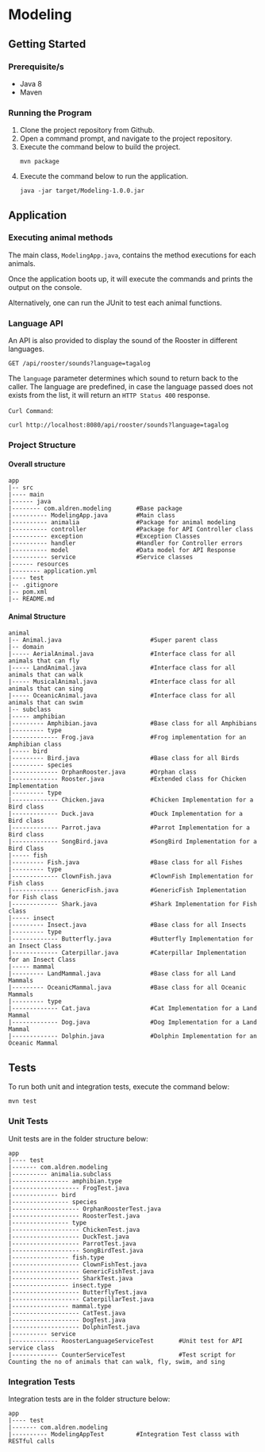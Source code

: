# Modeling

## Getting Started

### Prerequisite/s
- Java 8
- Maven

### Running the Program

1. Clone the project repository from Github.
2. Open a command prompt, and navigate to the project repository.
3. Execute the command below to build the project.
    ```shell script
    mvn package
    ```
4. Execute the command below to run the application.
    ```shell script
    java -jar target/Modeling-1.0.0.jar
    ```
   
## Application

### Executing animal methods

The main class, `ModelingApp.java`, contains the method executions for each animals.

Once the application boots up, it will execute the commands and prints the output on the console.

Alternatively, one can run the JUnit to test each animal functions.

### Language API

An API is also provided to display the sound of the Rooster in different languages.
```
GET /api/rooster/sounds?language=tagalog
```

The `language` parameter determines which sound to return back to the caller. The language are predefined, in case the language passed does not exists from the list, it will return an `HTTP Status 400` response.

`Curl Command`:
```shell script
curl http://localhost:8080/api/rooster/sounds?language=tagalog
```

### Project Structure

#### Overall structure
```
app
|-- src
|---- main
|------ java
|-------- com.aldren.modeling       #Base package
|---------- ModelingApp.java        #Main class
|---------- animalia                #Package for animal modeling
|---------- controller              #Package for API Controller class
|---------- exception               #Exception Classes
|---------- handler                 #Handler for Controller errors
|---------- model                   #Data model for API Response
|---------- service                 #Service classes
|------ resources
|-------- application.yml
|---- test
|-- .gitignore
|-- pom.xml
|-- README.md
```

#### Animal Structure
```
animal
|-- Animal.java                         #Super parent class
|-- domain
|----- AerialAnimal.java                #Interface class for all animals that can fly
|----- LandAnimal.java                  #Interface class for all animals that can walk
|----- MusicalAnimal.java               #Interface class for all animals that can sing
|----- OceanicAnimal.java               #Interface class for all animals that can swim
|-- subclass
|----- amphibian
|--------- Amphibian.java               #Base class for all Amphibians
|--------- type
|------------- Frog.java                #Frog implementation for an Amphibian class
|----- bird
|--------- Bird.java                    #Base class for all Birds
|--------- species
|------------- OrphanRooster.java       #Orphan class
|------------- Rooster.java             #Extended class for Chicken Implementation
|--------- type
|------------- Chicken.java             #Chicken Implementation for a Bird class
|------------- Duck.java                #Duck Implementation for a Bird class
|------------- Parrot.java              #Parrot Implementation for a Bird class
|------------- SongBird.java            #SongBird Implementation for a Bird Class
|----- fish
|--------- Fish.java                    #Base class for all Fishes
|--------- type
|------------- ClownFish.java           #ClownFish Implementation for Fish class
|------------- GenericFish.java         #GenericFish Implementation for Fish class
|------------- Shark.java               #Shark Implementation for Fish class
|----- insect
|--------- Insect.java                  #Base class for all Insects
|--------- type
|------------- Butterfly.java           #Butterfly Implementation for an Insect Class
|------------- Caterpillar.java         #Caterpillar Implementation for an Insect Class
|----- mammal
|--------- LandMammal.java              #Base class for all Land Mammals
|--------- OceanicMammal.java           #Base class for all Oceanic Mammals
|--------- type
|------------- Cat.java                 #Cat Implementation for a Land Mammal
|------------- Dog.java                 #Dog Implementation for a Land Mammal
|------------- Dolphin.java             #Dolphin Implementation for an Oceanic Mammal
```

## Tests

To run both unit and integration tests, execute the command below:
```shell script
mvn test
```

### Unit Tests

Unit tests are in the folder structure below:
```shell script
app
|---- test
|------- com.aldren.modeling
|---------- animalia.subclass
|---------------- amphibian.type
|------------------- FrogTest.java
|------------- bird
|---------------- species
|------------------- OrphanRoosterTest.java
|------------------- RoosterTest.java
|---------------- type
|------------------- ChickenTest.java
|------------------- DuckTest.java
|------------------- ParrotTest.java
|------------------- SongBirdTest.java
|---------------- fish.type
|------------------- ClownFishTest.java
|------------------- GenericFishTest.java
|------------------- SharkTest.java
|---------------- insect.type
|------------------- ButterflyTest.java
|------------------- CaterpillarTest.java
|---------------- mammal.type
|------------------- CatTest.java
|------------------- DogTest.java
|------------------- DolphinTest.java
|---------- service
|------------- RoosterLanguageServiceTest       #Unit test for API service class
|------------- CounterServiceTest               #Test script for Counting the no of animals that can walk, fly, swim, and sing
```

### Integration Tests

Integration tests are in the folder structure below:
```shell script
app
|---- test
|------- com.aldren.modeling
|---------- ModelingAppTest         #Integration Test classs with RESTful calls
```